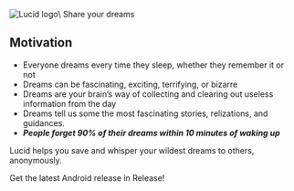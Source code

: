 ![Lucid logo]([https://raw.githubusercontent.com/sokennguyen/Lucid/main/playstore-icon.png](https://raw.githubusercontent.com/sokennguyen/Lucid/main/android/app/src/main/res/mipmap-mdpi/ic_launcher_foreground.png))\
Share your dreams

## Motivation
- Everyone dreams every time they sleep, whether they remember it or not
- Dreams can be fascinating, exciting, terrifying, or bizarre
- Dreams are your brain’s way of collecting and clearing out useless information from the day
- Dreams tell us some the most fascinating stories, relizations, and guidances.
- __*People forget 90% of their dreams within 10 minutes of waking up*__

Lucid helps you save and whisper your wildest dreams to others, anonymously.


Get the latest Android release in Release!
